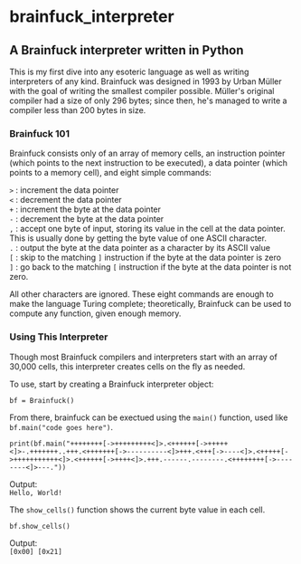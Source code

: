 # brainfuck_interpreter
## A Brainfuck interpreter written in Python

This is my first dive into any esoteric language as well as writing interpreters of any kind. Brainfuck was designed in 1993 by Urban
Müller with the goal of writing the smallest compiler possible. Müller's original compiler had a size of only 296 bytes; since then, he's managed to write a compiler less than 200 bytes in size.

### Brainfuck 101
Brainfuck consists only of an array of memory cells, an instruction pointer (which points to the next instruction to be executed), a data pointer (which points to a memory cell), and eight simple commands:

  ```>``` : increment the data pointer  
  ```<``` : decrement the data pointer  
  ```+``` : increment the byte at the data pointer  
  ```-``` : decrement the byte at the data pointer  
  ```,``` : accept one byte of input, storing its value in the cell at the data pointer. This is usually done by getting the byte value of one ASCII character.  
  ```.``` : output the byte at the data pointer as a character by its ASCII value  
  ```[``` : skip to the matching ```]``` instruction if the byte at the data pointer is zero  
  ```]``` : go back to the matching ```[``` instruction if the byte at the data pointer is not zero.  

All other characters are ignored. These eight commands are enough to make the language Turing complete; theoretically, Brainfuck can be used to compute any function, given enough memory.

### Using This Interpreter
Though most Brainfuck compilers and interpreters start with an array of 30,000 cells, this interpreter creates cells on the fly as needed.

To use, start by creating a Brainfuck interpreter object:


```bf = Brainfuck()```

From there, brainfuck can be exectued using the ```main()``` function, used like ```bf.main("code goes here")```.

```
print(bf.main("++++++++[->+++++++++<]>.<++++++[->+++++<]>-.+++++++..+++.<+++++++[->----------<]>+++.<+++[->----<]>.<+++++[->+++++++++++<]>.<++++++[->++++<]>.+++.------.--------.<++++++++[->--------<]>---."))
```

Output:  
```Hello, World!```

The ```show_cells()``` function shows the current byte value in each cell.

```
bf.show_cells()
```

Output:  
```[0x00] [0x21]```
